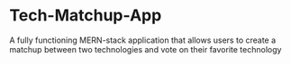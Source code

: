 # Tech-Matchup-App
 A fully functioning MERN-stack application that allows users to create a matchup between two technologies and vote on their favorite technology
